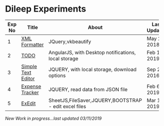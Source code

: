 # Dileep Experiments


Exp No | Title | About | Last Updated
------------ | ------------- | ------------- | -------------
1 | [XML Formatter](https://dileepe-projects.github.io/FormatXML) | JQuery,vkbeautify | May 28 2018
2 | [TODO](https://dileepe-projects.github.io/TODO) | AngularJS, with Desktop notifications, local storage | Feb 12 2019
3 | [Simple Text Editor](https://dileepe-projects.github.io/SimpleTextEditor) | JQUERY, with local storage, download options | Sep 21 2016
4 | [Expense Tracker](https://dileepe-projects.github.io/MyExpenses) | JQUERY, read data from JSON file | Feb 6 2019
5 | [ExEdit](https://dileepe-projects.github.io/exEdit) | SheetJS,FileSaver,JQUERY,BOOTSTRAP - edit excel files | Mar 11 2019

*New Work in progress...last updated 03/11/2019*
